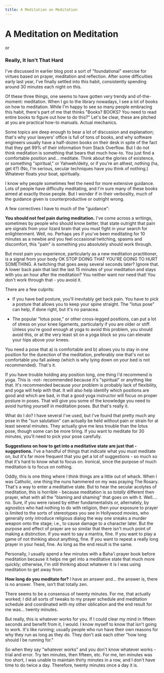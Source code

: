 ```yaml
---
title: A Meditation on Meditation
---
```


# A Meditation on Meditation

or

### Really, It Isn't That Hard

I've discussed in earlier blog post a sort of "foundational" exercise
for virtues based on prayer, meditation and reflection. After some
difficulties early last year, I've finally settled into this habit,
consistently spending around 30 minutes each night on this.

Of these three things, one seems to have gotten very trendy and
of-the-moment: meditation. When I go to the library nowadays, I see a
lot of books on how to meditation. While I'm happy to see so many
people embracing this habit, there's part of me that thinks "Books?
BOOKS? You need to read entire books to figure out how to do this?"
Let's be clear, these are pitched at you are practical how-to
manuals. Actual mechanics.

Some topics are deep enough to bear a lot of discussion and
explanation; that's why your lawyers' office is full of tons of books,
and why software engineers usually have a half-dozen books on their
desk in spite of the fact that they get 99% of their information from
Stack Overflow. But I do not think meditation is something that bears
that much how-to. You just find a comfortable position
and... meditate. Think about the glories of existence, or something
"spiritual," or Yahweh/deity, or if you're an athest, nothing (ha, get
it?) (No, I'm serious, secular techniques have you think of nothing.)
Whatever floats your boat, spiritually.

I know why people sometimes feel the need for more extensive
guidance. Lots of people have difficulty meditating, and I'm sure many
of these books aimed at exactly those people. But I wonder if in their
verboslity, much of the guidance given is counterproductive or
outright wrong.

A few correctives I have to much of the "guidance":

**You should not feel pain during meditation.** I've come across a
writings, sometimes by people who should know better, that state
outright that pain are signals from your lizard brain that you must
fight in your search for enlightenment. Well, no. Perhaps yes if
you've been meditating for 10 minutes as a newbie and you feel occasional
twitching, spasms and discomfort, this "pain" is something you
absolutely should work through.

But most pain you experience, particularly as a new meditation
practitioner, is a signal from your body OK STOP DOING THAT YOU'RE
GOING TO HURT SOMETHING. A twitching that goes away several seconds
later? Ignore that. A lower back pain that last the last 15 minutes of
your meditation and stays with you an hour after the meditation? You
neither want nor need that! You don't work through that - you avoid it.

There are a few culprits:

- If you have bad posture, you'll inevitably get back pain. You have
  to pick a posture that allows you to keep your spine straight. The
  "lotus pose" can help, if done right, but it's no panacea.

- The popular "lotus pose," or other cross-legged positions, can put a
  lot of stress on your knee ligaments, particularly if you are older
  or stiff. Unless you're good enough at yoga to avoid this problem,
  you should avoid this, or at the very least sit on a yoga block so
  you can elevate your hips above your knees.

You need a pose that a) is comfortable and b) allows you to stay in
one position for the durection of the meditation, preferably one
that's not so comfortable you fall asleep (which is why lying down on
your bed is not recommended). That's it.

If you have trouble holding
any position long, one thing I'd recommend is
yoga. This is -not- recommended because it's "spiritual" or anything
like that. It's recommended because your problem is probably lack of
flexibility, and yoga will help with that. It will also help identify
which positions are good and which are bad, in that a good yoga
instructor will focus on proper posture in poses. That will give you
some of the knowledge you need to avoid hurting yourself in meditation
poses. But that's really it.

What do I do? I have several I've used, but I've found that pretty
much any pose in the "sun salutation" can actually be held without
pain or strain for at least several minutes. They actually give me
less trouble than the lotus pose, though some can be more tiring. If
you want to meditate for 30 minutes, you'll need to pick your pose
carefully.

**Suggestions on how to get into a meditative state are just that -
suggestions.** I've a handful of things that indicate what you must
meditate on, but it's far more frequent that you get a lot of
suggestions - so much so that it's hard to know what to focus
on. Ironical, since the purpose of much meditation is to focus on
nothing.

Oddly, this is one thing where I think things are a little out of
whack. When I was Catholic, one thing the nuns hammered on my was
praying The Rosary. That's a way to enter a meditative state. But to
hear the secular acolytes of meditation, this is horrible - because
meditation is so *totally* different then prayer, what with all the
"blaming and shaming" that goes on with it. Well.... no. Sure, if you
were raised by either fundamentalists or, alternately, by agnostics
who had nothing to do with religion, then your exposure to prayer is limited
to the sorts of stereotypes you see in Hollywood movies, who generally
only introduce religious dialog the way one sneaks a murder weapon
onto the stage; i.e., to cause damage to a character later.
But the purpose and effect of prayer are so similar that there
isn't much point of making a distinction. If you want to say a mantra,
fine. If you want to play a game of not thinking about anything,
fine. If you want to repeat a really long prayer in your head,
fine. As long as the end result is the same.

Personally, I usually spend a few minutes with a Baha'i prayer book
before meditation because it helps me get into a meditative state that
much more quickly; otherwise, I'm still thinking about whatever it is
I was using meditation to get away from.

**How long do you meditate for?** I have an answer and... the answer
is, there is no answer. There, isn't that totally zen.

There seems to be a consensus of twenty minutes. For me, that actually
worked; I did all sorts of tweaks to my prayer schedule and meditation
schedule and coordinated with my other oblication and the end result
for me was... twenty minutes.

But really, this is whatever works for you. If I could clear my mind
in fifteen seconds and benefit from it, I would. I know myself to know
that isn't going to work. It's like running; usually people who run
have their own reasons for why they run as long as they do. They don't
ask each other "how long should I be running for."

So when they say "whatever works" and you don't know whatever works -
trial and error. Try ten minutes, then fifteen, etc. For me, ten
minutes was too short, I was unable to maintain thirty minutes in a
row, and I don't have time to do twice a day. Therefore, twenty
minutes once a day it is.
